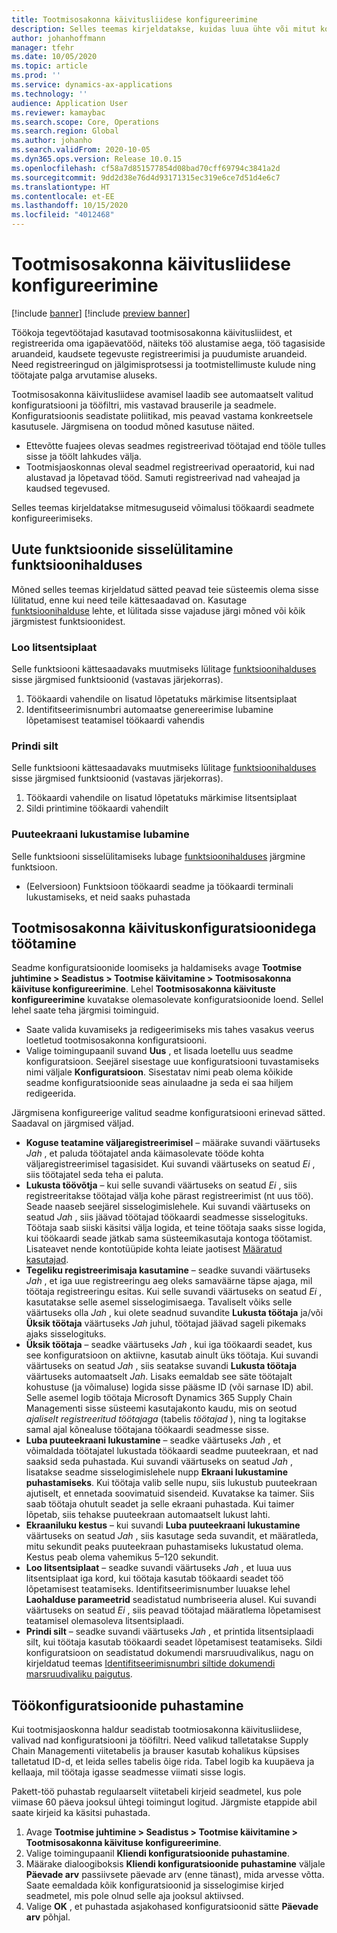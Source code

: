 ```yaml
---
title: Tootmisosakonna käivitusliidese konfigureerimine
description: Selles teemas kirjeldatakse, kuidas luua ühte või mitut konfiguratsiooni tootmisosakonna käivitusliidesele. Tootmisosakonna käivitusliidese avamisel laadib see automaatselt valitud konfiguratsiooni ja tööfiltri, mis vastavad brauserile ja seadmele. Konfiguratsioonis seadistate poliitikad, mis peavad vastama konkreetsele kasutusele.
author: johanhoffmann
manager: tfehr
ms.date: 10/05/2020
ms.topic: article
ms.prod: ''
ms.service: dynamics-ax-applications
ms.technology: ''
audience: Application User
ms.reviewer: kamaybac
ms.search.scope: Core, Operations
ms.search.region: Global
ms.author: johanho
ms.search.validFrom: 2020-10-05
ms.dyn365.ops.version: Release 10.0.15
ms.openlocfilehash: cf58a7d851577854d08bad70cff69794c3841a2d
ms.sourcegitcommit: 9dd2d38e76d4d93171315ec319e6ce7d51d4e6c7
ms.translationtype: HT
ms.contentlocale: et-EE
ms.lasthandoff: 10/15/2020
ms.locfileid: "4012468"
---
```

# <a name="configure-the-production-floor-execution-interface"></a>Tootmisosakonna käivitusliidese konfigureerimine

[!include [banner](../includes/banner.md)]
[!include [preview banner](../includes/preview-banner.md)]

Töökoja tegevtöötajad kasutavad tootmisosakonna käivitusliidest, et registreerida oma igapäevatööd, näiteks töö alustamise aega, töö tagasiside aruandeid, kaudsete tegevuste registreerimisi ja puudumiste aruandeid. Need registreeringud on jälgimisprotsessi ja tootmistellimuste kulude ning töötajate palga arvutamise aluseks.

Tootmisosakonna käivitusliidese avamisel laadib see automaatselt valitud konfiguratsiooni ja tööfiltri, mis vastavad brauserile ja seadmele. Konfiguratsioonis seadistate poliitikad, mis peavad vastama konkreetsele kasutusele. Järgmisena on toodud mõned kasutuse näited.

- Ettevõtte fuajees olevas seadmes registreerivad töötajad end tööle tulles sisse ja töölt lahkudes välja.
- Tootmisjaoskonnas oleval seadmel registreerivad operaatorid, kui nad alustavad ja lõpetavad tööd. Samuti registreerivad nad vaheajad ja kaudsed tegevused.

Selles teemas kirjeldatakse mitmesuguseid võimalusi töökaardi seadmete konfigureerimiseks.

## <a name="turn-on-new-features-in-feature-management"></a>Uute funktsioonide sisselülitamine funktsioonihalduses

Mõned selles teemas kirjeldatud sätted peavad teie süsteemis olema sisse lülitatud, enne kui need teile kättesaadavad on. Kasutage [funktsioonihalduse](../../fin-ops-core/fin-ops/get-started/feature-management/feature-management-overview.md) lehte, et lülitada sisse vajaduse järgi mõned või kõik järgmistest funktsioonidest.

### <a name="generate-license-plate"></a>Loo litsentsiplaat

Selle funktsiooni kättesaadavaks muutmiseks lülitage [funktsioonihalduses](../../fin-ops-core/fin-ops/get-started/feature-management/feature-management-overview.md) sisse järgmised funktsioonid (vastavas järjekorras).

1. Töökaardi vahendile on lisatud lõpetatuks märkimise litsentsiplaat
1. Identifitseerimisnumbri automaatse genereerimise lubamine lõpetamisest teatamisel töökaardi vahendis

### <a name="print-label"></a>Prindi silt

Selle funktsiooni kättesaadavaks muutmiseks lülitage [funktsioonihalduses](../../fin-ops-core/fin-ops/get-started/feature-management/feature-management-overview.md) sisse järgmised funktsioonid (vastavas järjekorras).

1. Töökaardi vahendile on lisatud lõpetatuks märkimise litsentsiplaat
1. Sildi printimine töökaardi vahendilt

### <a name="allow-locking-the-touch-screen"></a>Puuteekraani lukustamise lubamine

Selle funktsiooni sisselülitamiseks lubage [funktsioonihalduses](../../fin-ops-core/fin-ops/get-started/feature-management/feature-management-overview.md) järgmine funktsioon.

- (Eelversioon) Funktsioon töökaardi seadme ja töökaardi terminali lukustamiseks, et neid saaks puhastada

## <a name="work-with-production-floor-execution-configurations"></a>Tootmisosakonna käivituskonfiguratsioonidega töötamine

Seadme konfiguratsioonide loomiseks ja haldamiseks avage **Tootmise juhtimine \> Seadistus \> Tootmise käivitamine \> Tootmisosakonna käivituse konfigureerimine**. Lehel **Tootmisosakonna käivituste konfigureerimine** kuvatakse olemasolevate konfiguratsioonide loend. Sellel lehel saate teha järgmisi toiminguid.

- Saate valida kuvamiseks ja redigeerimiseks mis tahes vasakus veerus loetletud tootmisosakonna konfiguratsiooni.
- Valige toimingupaanil suvand **Uus** , et lisada loetellu uus seadme konfiguratsioon. Seejärel sisestage uue konfiguratsiooni tuvastamiseks nimi väljale **Konfiguratsioon**. Sisestatav nimi peab olema kõikide seadme konfiguratsioonide seas ainulaadne ja seda ei saa hiljem redigeerida.

Järgmisena konfigureerige valitud seadme konfiguratsiooni erinevad sätted. Saadaval on järgmised väljad.

- **Koguse teatamine väljaregistreerimisel** – määrake suvandi väärtuseks *Jah* , et paluda töötajatel anda käimasolevate tööde kohta väljaregistreerimisel tagasisidet. Kui suvandi väärtuseks on seatud *Ei* , siis töötajatel seda teha ei paluta.
- **Lukusta töövõtja** – kui selle suvandi väärtuseks on seatud *Ei* , siis registreeritakse töötajad välja kohe pärast registreerimist (nt uus töö). Seade naaseb seejärel sisselogimislehele. Kui suvandi väärtuseks on seatud *Jah* , siis jäävad töötajad töökaardi seadmesse sisselogituks. Töötaja saab siiski käsitsi välja logida, et teine töötaja saaks sisse logida, kui töökaardi seade jätkab sama süsteemikasutaja kontoga töötamist. Lisateavet nende kontotüüpide kohta leiate jaotisest [Määratud kasutajad](config-job-card-device.md#assigned-users).
- **Tegeliku registreerimisaja kasutamine** – seadke suvandi väärtuseks *Jah* , et iga uue registreeringu aeg oleks samaväärne täpse ajaga, mil töötaja registreeringu esitas. Kui selle suvandi väärtuseks on seatud *Ei* , kasutatakse selle asemel sisselogimisaega. Tavaliselt võiks selle väärtuseks olla *Jah* , kui olete seadnud suvandite **Lukusta töötaja** ja/või **Üksik töötaja** väärtuseks *Jah* juhul, töötajad jäävad sageli pikemaks ajaks sisselogituks.
- **Üksik töötaja** – seadke väärtuseks *Jah* , kui iga töökaardi seadet, kus see konfiguratsioon on aktiivne, kasutab ainult üks töötaja. Kui suvandi väärtuseks on seatud *Jah* , siis seatakse suvandi **Lukusta töötaja** väärtuseks automaatselt *Jah*. Lisaks eemaldab see säte töötajalt kohustuse (ja võimaluse) logida sisse pääsme ID (või sarnase ID) abil. Selle asemel logib töötaja Microsoft Dynamics 365 Supply Chain Managementi sisse süsteemi kasutajakonto kaudu, mis on seotud *ajaliselt registreeritud töötajaga* (tabelis *töötajad* ), ning ta logitakse samal ajal kõnealuse töötajana töökaardi seadmesse sisse.
- **Luba puuteekraani lukustamine** – seadke väärtuseks *Jah* , et võimaldada töötajatel lukustada töökaardi seadme puuteekraan, et nad saaksid seda puhastada. Kui suvandi väärtuseks on seatud *Jah* , lisatakse seadme sisselogimislehele nupp **Ekraani lukustamine puhastamiseks**. Kui töötaja valib selle nupu, siis lukustub puuteekraan ajutiselt, et ennetada soovimatuid sisendeid. Kuvatakse ka taimer. Siis saab töötaja ohutult seadet ja selle ekraani puhastada. Kui taimer lõpetab, siis tehakse puuteekraan automaatselt lukust lahti.
- **Ekraaniluku kestus** – kui suvandi **Luba puuteekraani lukustamine** väärtuseks on seatud *Jah* , siis kasutage seda suvandit, et määratleda, mitu sekundit peaks puuteekraan puhastamiseks lukustatud olema. Kestus peab olema vahemikus 5–120 sekundit.
- **Loo litsentsiplaat** – seadke suvandi väärtuseks *Jah* , et luua uus litsentsiplaat iga kord, kui töötaja kasutab töökaardi seadet töö lõpetamisest teatamiseks. Identifitseerimisnumber luuakse lehel **Laohalduse parameetrid** seadistatud numbriseeria alusel. Kui suvandi väärtuseks on seatud *Ei* , siis peavad töötajad määratlema lõpetamisest teatamisel olemasoleva litsentsiplaadi.
- **Prindi silt** – seadke suvandi väärtuseks *Jah* , et printida litsentsiplaadi silt, kui töötaja kasutab töökaardi seadet lõpetamisest teatamiseks. Sildi konfiguratsioon on seadistatud dokumendi marsruudivalikus, nagu on kirjeldatud teemas [Identifitseerimisnumbri siltide dokumendi marsruudivaliku paigutus](../warehousing/document-routing-layout-for-license-plates.md).

## <a name="clean-up-job-configurations"></a>Töökonfiguratsioonide puhastamine

Kui tootmisjaoskonna haldur seadistab tootmiosakonna käivitusliidese, valivad nad konfiguratsiooni ja tööfiltri. Need valikud talletatakse Supply Chain Managementi viitetabelis ja brauser kasutab kohalikus küpsises talletatud ID-d, et leida selles tabelis õige rida. Tabel logib ka kuupäeva ja kellaaja, mil töötaja igasse seadmesse viimati sisse logis.

Pakett-töö puhastab regulaarselt viitetabeli kirjeid seadmetel, kus pole viimase 60 päeva jooksul ühtegi toimingut logitud. Järgmiste etappide abil saate kirjeid ka käsitsi puhastada.

1. Avage **Tootmise juhtimine \> Seadistus \> Tootmise käivitamine \> Tootmisosakonna käivituse konfigureerimine**.
1. Valige toimingupaanil **Kliendi konfiguratsioonide puhastamine**.
1. Määrake dialoogiboksis **Kliendi konfiguratsioonide puhastamine** väljale **Päevade arv** passiivsete päevade arv (enne tänast), mida arvesse võtta. Saate eemaldada kõik konfiguratsioonid ja sisselogimise kirjed seadmetel, mis pole olnud selle aja jooksul aktiivsed.
1. Valige **OK** , et puhastada asjakohased konfiguratsioonid sätte **Päevade arv** põhjal.
